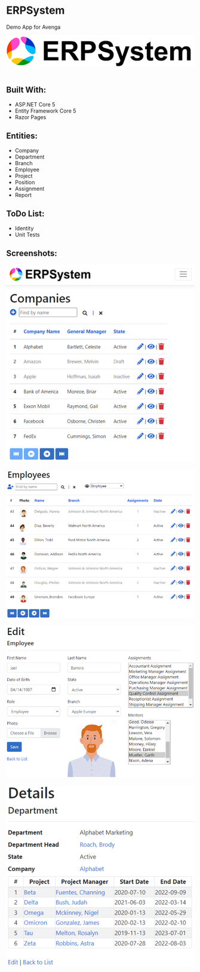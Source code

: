 ﻿ERPSystem<br />
=========
Demo App for Avenga<br />

![ERPSystem](wwwroot/images/avenga-erp-logo.png)<br /><br />

Built With:<br />
--------------------
- ASP.NET Core 5
- Entity Framework Core 5
- Razor Pages

Entities:<br />
--------------------
- Company
- Department
- Branch
- Employee
- Project
- Position
- Assignment
- Report

ToDo List:<br />
----------
- Identity
- Unit Tests

Screenshots:<br />
-----------
![CompanyIndex](Screenshots/CompanyIndex.png)<br /><br />
![EmployeeIndex](Screenshots/EmployeeIndex.png)<br /><br />
![EmployeeEdit](Screenshots/EmployeeEdit.png)<br /><br />
![EmployeeDetails](Screenshots/DepartmentDetails.png)<br /><br />